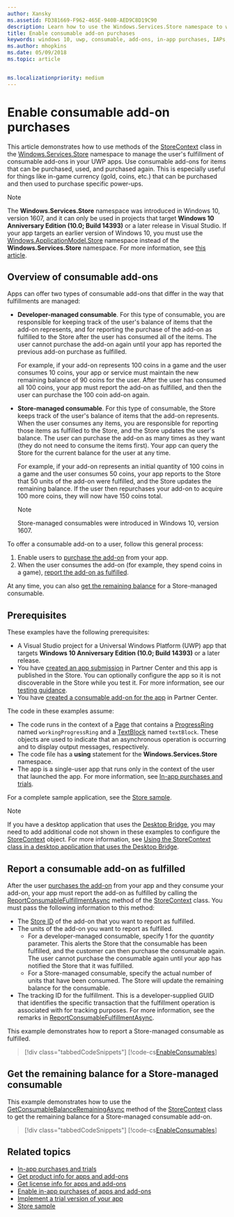 ```yaml
---
author: Xansky
ms.assetid: FD381669-F962-465E-940B-AED9C8D19C90
description: Learn how to use the Windows.Services.Store namespace to work with consumable add-ons.
title: Enable consumable add-on purchases
keywords: windows 10, uwp, consumable, add-ons, in-app purchases, IAPs, Windows.Services.Store
ms.author: mhopkins
ms.date: 05/09/2018
ms.topic: article


ms.localizationpriority: medium
---
```


# Enable consumable add-on purchases

This article demonstrates how to use methods of the [StoreContext](https://msdn.microsoft.com/library/windows/apps/windows.services.store.storecontext.aspx) class in the [Windows.Services.Store](https://msdn.microsoft.com/library/windows/apps/windows.services.store.aspx) namespace to manage the user's fulfillment of consumable add-ons in your UWP apps. Use consumable add-ons for items that can be purchased, used, and purchased again. This is especially useful for things like in-game currency (gold, coins, etc.) that can be purchased and then used to purchase specific power-ups.

> [!NOTE]
> The **Windows.Services.Store** namespace was introduced in Windows 10, version 1607, and it can only be used in projects that target **Windows 10 Anniversary Edition (10.0; Build 14393)** or a later release in Visual Studio. If your app targets an earlier version of Windows 10, you must use the [Windows.ApplicationModel.Store](https://msdn.microsoft.com/library/windows/apps/windows.applicationmodel.store.aspx) namespace instead of the **Windows.Services.Store** namespace. For more information, see [this article](enable-consumable-in-app-product-purchases.md).

## Overview of consumable add-ons

Apps can offer two types of consumable add-ons that differ in the way that fulfillments are managed:

* **Developer-managed consumable**. For this type of consumable, you are responsible for keeping track of the user's balance of items that the add-on represents, and for reporting the purchase of the add-on as fulfilled to the Store after the user has consumed all of the items. The user cannot purchase the add-on again until your app has reported the previous add-on purchase as fulfilled.

  For example, if your add-on represents 100 coins in a game and the user consumes 10 coins, your app or service must maintain the new remaining balance of 90 coins for the user. After the user has consumed all 100 coins, your app must report the add-on as fulfilled, and then the user can purchase the 100 coin add-on again.

* **Store-managed consumable**. For this type of consumable, the Store keeps track of the user's balance of items that the add-on represents. When the user consumes any items, you are responsible for reporting those items as fulfilled to the Store, and the Store updates the user's balance. The user can purchase the add-on as many times as they want (they do not need to consume the items first). Your app can query the Store for the current balance for the user at any time.

  For example, if your add-on represents an initial quantity of 100 coins in a game and the user consumes 50 coins, your app reports to the Store that 50 units of the add-on were fulfilled, and the Store updates the remaining balance. If the user then repurchases your add-on to acquire 100 more coins, they will now have 150 coins total.
    > [!NOTE]
    > Store-managed consumables were introduced in Windows 10, version 1607.

To offer a consumable add-on to a user, follow this general process:

1. Enable users to [purchase the add-on](enable-in-app-purchases-of-apps-and-add-ons.md) from your app.
3. When the user consumes the add-on (for example, they spend coins in a game), [report the add-on as fulfilled](enable-consumable-add-on-purchases.md#report_fulfilled).

At any time, you can also [get the remaining balance](enable-consumable-add-on-purchases.md#get_balance) for a Store-managed consumable.

## Prerequisites

These examples have the following prerequisites:
* A Visual Studio project for a Universal Windows Platform (UWP) app that targets **Windows 10 Anniversary Edition (10.0; Build 14393)** or a later release.
* You have [created an app submission](https://msdn.microsoft.com/windows/uwp/publish/app-submissions) in Partner Center and this app is published in the Store. You can optionally configure the app so it is not discoverable in the Store while you test it. For more information, see our [testing guidance](in-app-purchases-and-trials.md#testing).
* You have [created a consumable add-on for the app](../publish/add-on-submissions.md) in Partner Center.

The code in these examples assume:
* The code runs in the context of a [Page](https://msdn.microsoft.com/library/windows/apps/windows.ui.xaml.controls.page.aspx) that contains a [ProgressRing](https://msdn.microsoft.com/library/windows/apps/windows.ui.xaml.controls.progressring.aspx) named ```workingProgressRing``` and a [TextBlock](https://msdn.microsoft.com/library/windows/apps/windows.ui.xaml.controls.textblock.aspx) named ```textBlock```. These objects are used to indicate that an asynchronous operation is occurring and to display output messages, respectively.
* The code file has a **using** statement for the **Windows.Services.Store** namespace.
* The app is a single-user app that runs only in the context of the user that launched the app. For more information, see [In-app purchases and trials](in-app-purchases-and-trials.md#api_intro).

For a complete sample application, see the [Store sample](https://github.com/Microsoft/Windows-universal-samples/tree/master/Samples/Store).

> [!NOTE]
> If you have a desktop application that uses the [Desktop Bridge](https://developer.microsoft.com/windows/bridges/desktop), you may need to add additional code not shown in these examples to configure the [StoreContext](https://msdn.microsoft.com/library/windows/apps/windows.services.store.storecontext.aspx) object. For more information, see [Using the StoreContext class in a desktop application that uses the Desktop Bridge](in-app-purchases-and-trials.md#desktop).

<span id="report_fulfilled" />

## Report a consumable add-on as fulfilled

After the user [purchases the add-on](enable-in-app-purchases-of-apps-and-add-ons.md) from your app and they consume your add-on, your app must report the add-on as fulfilled by calling the [ReportConsumableFulfillmentAsync](https://docs.microsoft.com/uwp/api/windows.services.store.storecontext.reportconsumablefulfillmentasync) method of the [StoreContext](https://msdn.microsoft.com/library/windows/apps/windows.services.store.storecontext.aspx) class. You must pass the following information to this method:

* The [Store ID](in-app-purchases-and-trials.md#store-ids) of the add-on that you want to report as fulfilled.
* The units of the add-on you want to report as fulfilled.
  * For a developer-managed consumable, specify 1 for the *quantity* parameter. This alerts the Store that the consumable has been fulfilled, and the customer can then purchase the consumable again. The user cannot purchase the consumable again until your app has notified the Store that it was fulfilled.
  * For a Store-managed consumable, specify the actual number of units that have been consumed. The Store will update the remaining balance for the consumable.
* The tracking ID for the fulfillment. This is a developer-supplied GUID that identifies the specific transaction that the fulfillment operation is associated with for tracking purposes. For more information, see the remarks in [ReportConsumableFulfillmentAsync](https://docs.microsoft.com/uwp/api/windows.services.store.storecontext.reportconsumablefulfillmentasync).

This example demonstrates how to report a Store-managed consumable as fulfilled.

> [!div class="tabbedCodeSnippets"]
[!code-cs[EnableConsumables](./code/InAppPurchasesAndLicenses_RS1/cs/ConsumeAddOnPage.xaml.cs#ConsumeAddOn)]

<span id="get_balance" />

## Get the remaining balance for a Store-managed consumable

This example demonstrates how to use the [GetConsumableBalanceRemainingAsync](https://docs.microsoft.com/uwp/api/windows.services.store.storecontext.getconsumablebalanceremainingasync) method of the [StoreContext](https://msdn.microsoft.com/library/windows/apps/windows.services.store.storecontext.aspx) class to get the remaining balance for a Store-managed consumable add-on.

> [!div class="tabbedCodeSnippets"]
[!code-cs[EnableConsumables](./code/InAppPurchasesAndLicenses_RS1/cs/GetRemainingAddOnBalancePage.xaml.cs#GetRemainingAddOnBalance)]

## Related topics

* [In-app purchases and trials](in-app-purchases-and-trials.md)
* [Get product info for apps and add-ons](get-product-info-for-apps-and-add-ons.md)
* [Get license info for apps and add-ons](get-license-info-for-apps-and-add-ons.md)
* [Enable in-app purchases of apps and add-ons](enable-in-app-purchases-of-apps-and-add-ons.md)
* [Implement a trial version of your app](implement-a-trial-version-of-your-app.md)
* [Store sample](https://github.com/Microsoft/Windows-universal-samples/tree/master/Samples/Store)
